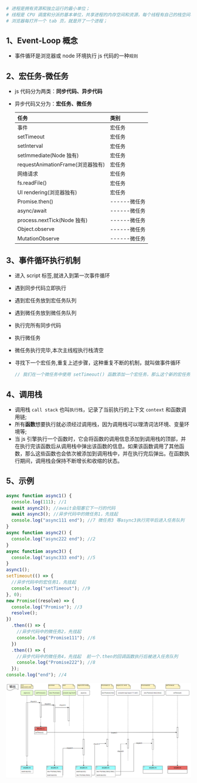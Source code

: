 ```bash
# 进程是拥有资源和独立运行的最小单位；
# 线程是 CPU 调度和分派的基本单位，共享进程的内存空间和资源，每个线程有自己的栈空间和程序计数器；
# 浏览器每打开一个 tab 页，就是开了一个进程；
```

## 1、Event-Loop 概念

- 事件循环是浏览器或 node 环境执行 js 代码的一种`规则`

## 2、宏任务-微任务

- js 代码分为两类：**同步代码、异步代码**
- 异步代码又分为：**宏任务、微任务**

  | 任务                              | 类别         |
  | --------------------------------- | ------------ |
  | 事件                              | 宏任务       |
  | setTimeout                        | 宏任务       |
  | setInterval                       | 宏任务       |
  | setImmediate(Node 独有)           | 宏任务       |
  | requestAnimationFrame(浏览器独有) | 宏任务       |
  | 网络请求                          | 宏任务       |
  | fs.readFile()                     | 宏任务       |
  | UI rendering(浏览器独有)          | 宏任务       |
  | Promise.then()                    | ------微任务 |
  | async/await                       | ------微任务 |
  | process.nextTick(Node 独有)       | ------微任务 |
  | Object.observe                    | ------微任务 |
  | MutationObserve                   | ------微任务 |

## 3、事件循环执行机制

- 进入 script 标签,就进入到第一次事件循环
- 遇到同步代码立即执行
- 遇到宏任务放到宏任务队列
- 遇到微任务放到微任务队列
- 执行完所有同步代码
- 执行微任务
- 微任务执行完毕,本次主线程执行栈清空
- 寻找下一个宏任务,重复上述步骤，这种重复不断的机制，就叫做事件循环

  ```js
  // 我们在一个微任务中使用 setTimeout() 函数添加一个宏任务，那么这个新的宏任务会在当前微任务执行完毕后立即执行，而不是等待当前宏任务执行完毕再执行。
  ```

## 4、调用栈

- 调用栈 `call stack` 也叫`执行栈`，记录了当前执行的上下文 `context` 和函数调用链;
- 所有**函数**想要执行就必须经过调用栈，因为调用栈可以理清词法环境、变量环境等;
- 当 js 引擎执行一个函数时，它会将函数的调用信息添加到调用栈的顶部，并在执行完该函数后从调用栈中弹出该函数的信息。如果该函数调用了其他函数，那么这些函数也会依次被添加到调用栈中，并在执行完后弹出。在函数执行期间，调用栈会保持不断增长和收缩的状态。

## 5、示例

```js
async function async1() {
  console.log(111); //1
  await async2(); //await会阻塞它下一行的代码
  await async3(); //异步代码中的微任务1，先挂起
  console.log("async111 end"); //7 微任务3 等async3执行完毕后进入任务队列
}
async function async2() {
  console.log("async222 end"); //2
}
async function async3() {
  console.log("async333 end"); //5
}
async1();
setTimeout(() => {
  //异步代码中的宏任务1，先挂起
  console.log("setTimeout"); //9
}, 0);
new Promise((resolve) => {
  console.log("Promise"); //3
  resolve();
})
  .then(() => {
    //异步代码中的微任务2，先挂起
    console.log("Promise111"); //6
  })
  .then(() => {
    //异步代码中的微任务4，先挂起  前一个.then的回调函数执行后被进入任务队列
    console.log("Promise222"); //8
  });
console.log("end"); //4
```

![示例图解](./image/示例执行顺序.png)
